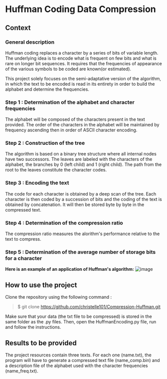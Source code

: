 # Huffman Coding Data Compression

## Context

### General description

Huffman coding replaces a character by a series of bits of variable length. The underlying idea is to encode what is frequent on few bits and what is rare on longer bit sequences. It requires that the frequencies of appearance of the various symbols to be coded are known(or estimated). </br>

This project solely focuses on the semi-adaptative version of the algorithm, in which the text to be encoded is read in its entirety in order to build the alphabet and determine the frequencies. </br>

### Step 1 : Determination of the alphabet and character frequencies

The alphabet will be composed of the characters present in the text provided. The order of the characters in the alphabet will be maintained by frequency ascending then in order of ASCII character encoding.

### Step 2 : Construction of the tree

The algorithm is based on a binary tree structure where all internal nodes have two successors. The leaves are labeled with the characters of the alphabet, the branches by 0 (left child) and 1 (right child). The path from the root to the leaves constitute the character codes.

### Step 3 : Encoding the text

The code for each character is obtained by a deep scan of the tree. Each character is then coded by a succession of bits and the coding of the text is obtained by concatenation. It will then be stored byte by byte in the compressed text.

### Step 4 : Determination of the compression ratio

The compression ratio measures the alorithm's performance relative to the text to compress.

### Step 5 : Determination of the average number of storage bits for a character

**Here is an example of an application of Huffman's algorithm:**
![image](https://www.cs.princeton.edu/courses/archive/fall08/cos226/assignments/huffman.png)

## How to use the project

Clone the repository using the following command :
> $ git clone https://github.com/christelle101/Compression-Huffman.git

Make sure that your data (the txt file to be compressed) is stored in the same folder as the .py files.
Then, open the HuffmanEncoding.py file, run and follow the instructions.

## Results to be provided

The project resources contain three texts. For each one (name.txt), the program will have to generate a compressed text file (name_comp.bin) and a description file of the alphabet used with the character frequencies (name_freq.txt).
